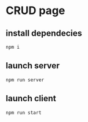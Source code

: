 # CRUD page

## install dependecies
```
npm i
```

## launch server
```
npm run server
```

## launch client 
```
npm run start
```